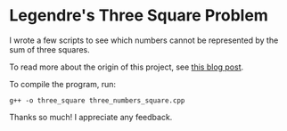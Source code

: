 # Legendre's Three Square Problem

I wrote a few scripts to see which numbers cannot be represented by the sum of three squares. 

To read more about the origin of this project, see [this blog post](https://johnlarkin1.github.io/2016/11/19/three-square-theorem.html).

To compile the program, run:
```
g++ -o three_square three_numbers_square.cpp 
```

Thanks so much! I appreciate any feedback.
